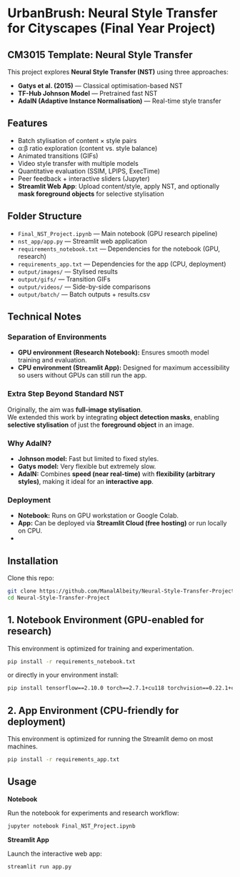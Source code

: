 # UrbanBrush: Neural Style Transfer for Cityscapes (Final Year Project)
## CM3015 Template: Neural Style Transfer

This project explores **Neural Style Transfer (NST)** using three approaches:
- **Gatys et al. (2015)** — Classical optimisation-based NST
- **TF-Hub Johnson Model** — Pretrained fast NST
- **AdaIN (Adaptive Instance Normalisation)** — Real-time style transfer


## Features
- Batch stylisation of content × style pairs  
- α:β ratio exploration (content vs. style balance)  
- Animated transitions (GIFs)  
- Video style transfer with multiple models  
- Quantitative evaluation (SSIM, LPIPS, ExecTime)  
- Peer feedback + interactive sliders (Jupyter)  
- **Streamlit Web App**: Upload content/style, apply NST, and optionally **mask foreground objects** for selective stylisation  


## Folder Structure
- `Final_NST_Project.ipynb` — Main notebook (GPU research pipeline)    
- `nst_app/app.py` — Streamlit web application  
- `requirements_notebook.txt` — Dependencies for the notebook (GPU, research)  
- `requirements_app.txt` — Dependencies for the app (CPU, deployment)  
- `output/images/` — Stylised results  
- `output/gifs/` — Transition GIFs  
- `output/videos/` — Side-by-side comparisons  
- `output/batch/` — Batch outputs + results.csv


 ## Technical Notes

 ### Separation of Environments
- **GPU environment (Research Notebook):** Ensures smooth model training and evaluation.  
- **CPU environment (Streamlit App):** Designed for maximum accessibility so users without GPUs can still run the app.

### Extra Step Beyond Standard NST
Originally, the aim was **full-image stylisation**.  
We extended this work by integrating **object detection masks**, enabling **selective stylisation** of just the **foreground object** in an image.

### Why AdaIN?
- **Johnson model:** Fast but limited to fixed styles.  
- **Gatys model:** Very flexible but extremely slow.  
- **AdaIN:** Combines **speed (near real-time)** with **flexibility (arbitrary styles)**, making it ideal for an **interactive app**.

### Deployment
- **Notebook:** Runs on GPU workstation or Google Colab.  
- **App:** Can be deployed via **Streamlit Cloud (free hosting)** or run locally on CPU.
- 

## Installation

Clone this repo:
```bash
git clone https://github.com/ManalAlbeity/Neural-Style-Transfer-Project.git
cd Neural-Style-Transfer-Project
```

## 1. Notebook Environment (GPU-enabled for research)

This environment is optimized for training and experimentation.
```bash
pip install -r requirements_notebook.txt
```
or directly in your environment install:
```bash
pip install tensorflow==2.10.0 torch==2.7.1+cu118 torchvision==0.22.1+cu118 --extra-index-url https://download.pytorch.org/whl/cu118 opencv-python==4.12.0 scikit-image imageio Pillow matplotlib==3.10.5 ipywidgets==8.1.7 numpy==1.26.4 pandas tensorflow-hub==0.16.1 lpips
```

## 2. App Environment (CPU-friendly for deployment)

This environment is optimized for running the Streamlit demo on most machines.
```bash
pip install -r requirements_app.txt
```

## Usage

**Notebook**

Run the notebook for experiments and research workflow:
```bash
jupyter notebook Final_NST_Project.ipynb
```

**Streamlit App**

Launch the interactive web app:
```bash
streamlit run app.py
```
